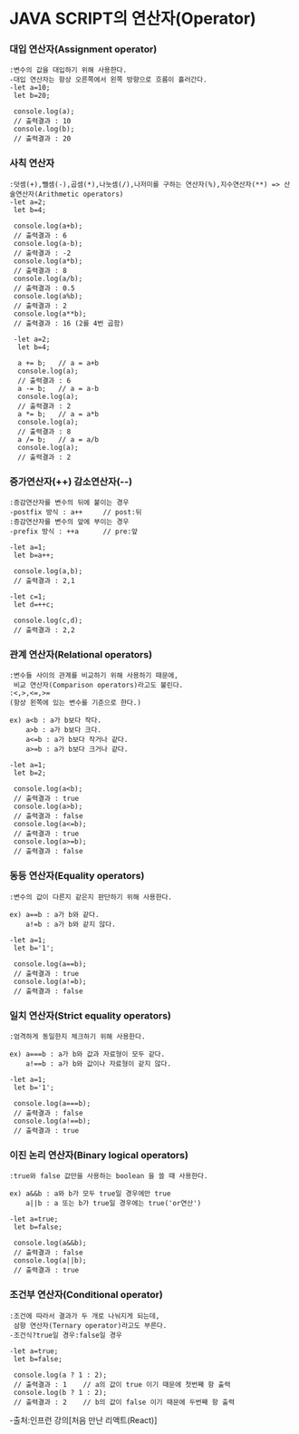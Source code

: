 JAVA SCRIPT의 연산자(Operator)
==

### 대입 연산자(Assignment operator)
    :변수의 값을 대입하기 위해 사용한다.
    -대입 연산자는 항상 오른쪽에서 왼쪽 방향으로 흐름이 흘러간다.
    -let a=10;
     let b=20;

     console.log(a);
     // 출력결과 : 10
     console.log(b);
     // 출력결과 : 20


### 사칙 연산자
    :덧셈(+),뺄셈(-),곱셈(*),나눗셈(/),나저미를 구하는 연산자(%),지수연산자(**) => 산술연산자(Arithmetic operators)
    -let a=2;
     let b=4;

     console.log(a+b);
     // 출력결과 : 6
     console.log(a-b);
     // 출력결과 : -2
     console.log(a*b);
     // 출력결과 : 8
     console.log(a/b);
     // 출력결과 : 0.5
     console.log(a%b);
     // 출력결과 : 2
     console.log(a**b);
     // 출력결과 : 16 (2를 4번 곱함)

     -let a=2;
      let b=4;

      a += b;   // a = a+b
      console.log(a);
      // 출력결과 : 6
      a -= b;   // a = a-b
      console.log(a);
      // 출력결과 : 2
      a *= b;   // a = a*b
      console.log(a);
      // 출력결과 : 8
      a /= b;   // a = a/b
      console.log(a);
      // 출력결과 : 2


### 증가연산자(++) 감소연산자(--)
    :증감연산자를 변수의 뒤에 붙이는 경우
    -postfix 방식 : a++     // post:뒤
    :증감연산자를 변수의 앞에 부이는 경우
    -prefix 방식 : ++a      // pre:앞

    -let a=1;
     let b=a++;

     console.log(a,b);
     // 출력결과 : 2,1

    -let c=1;
     let d=++c;

     console.log(c,d);
     // 출력결과 : 2,2


### 관계 연산자(Relational operators)
    :변수들 사이의 관계를 비교하기 위해 사용하기 때문에,
     비교 연산자(Comparison operators)라고도 불린다.
    :<,>,<=,>=
    (항상 왼쪽에 있는 변수를 기준으로 한다.)

    ex) a<b : a가 b보다 작다.
        a>b : a가 b보다 크다.
        a<=b : a가 b보다 작거나 같다.
        a>=b : a가 b보다 크거나 같다.

    -let a=1;
     let b=2;

     console.log(a<b);
     // 출력결과 : true
     console.log(a>b);
     // 출력결과 : false
     console.log(a<=b);
     // 출력결과 : true
     console.log(a>=b);
     // 출력결과 : false


### 동등 연산자(Equality operators)
    :변수의 값이 다른지 같은지 판단하기 위해 사용한다.

    ex) a==b : a가 b와 같다.
        a!=b : a가 b와 같지 않다.

    -let a=1;
     let b='1';

     console.log(a==b);
     // 출력결과 : true
     console.log(a!=b);
     // 출력결과 : false


### 일치 연산자(Strict equality operators)
    :엄격하게 동일한지 체크하기 위해 사용한다.

    ex) a===b : a가 b와 값과 자료형이 모두 같다.
        a!==b : a가 b와 값이나 자료형이 같지 않다.

    -let a=1;
     let b='1';

     console.log(a===b);
     // 출력결과 : false
     console.log(a!==b);
     // 출력결과 : true


### 이진 논리 연산자(Binary logical operators)
    :true와 false 값만을 사용하는 boolean 을 쓸 때 사용한다.

    ex) a&&b : a와 b가 모두 true일 경우에만 true
        a||b : a 또는 b가 true일 경우에는 true('or연산')

    -let a=true;
     let b=false;

     console.log(a&&b);
     // 출력결과 : false
     console.log(a||b);
     // 출력결과 : true


### 조건부 연산자(Conditional operator)
    :조건에 따라서 결과가 두 개로 나눠지게 되는데,
     삼항 연산자(Ternary operator)라고도 부른다.
    -조건식?true일 경우:false일 경우

    -let a=true;
     let b=false;

     console.log(a ? 1 : 2);
     // 출력결과 : 1    // a의 값이 true 이기 때문에 첫번째 항 출력
     console.log(b ? 1 : 2);
     // 출력결과 : 2    // b의 값이 false 이기 때문에 두번째 항 출력


-출처:인프런 강의[처음 만난 리액트(React)]